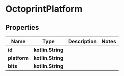 
# OctoprintPlatform

## Properties
Name | Type | Description | Notes
------------ | ------------- | ------------- | -------------
**id** | **kotlin.String** |  | 
**platform** | **kotlin.String** |  | 
**bits** | **kotlin.String** |  | 



